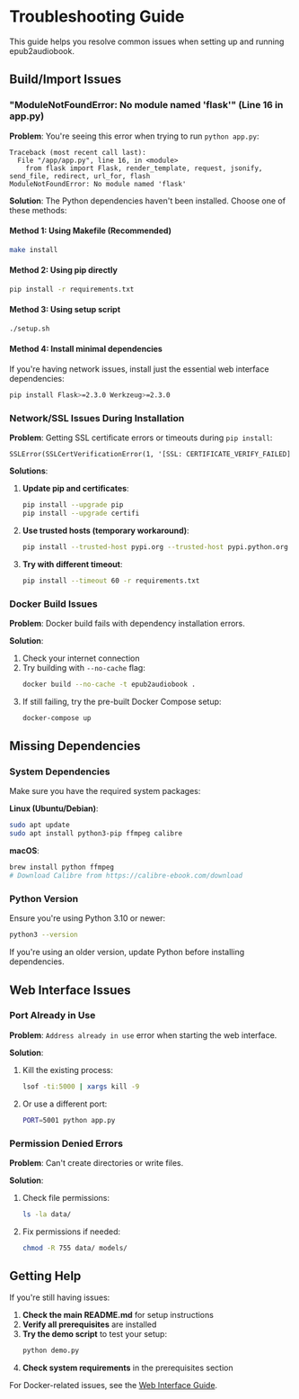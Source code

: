 # Troubleshooting Guide

This guide helps you resolve common issues when setting up and running epub2audiobook.

## Build/Import Issues

### "ModuleNotFoundError: No module named 'flask'" (Line 16 in app.py)

**Problem**: You're seeing this error when trying to run `python app.py`:

```
Traceback (most recent call last):
  File "/app/app.py", line 16, in <module>
    from flask import Flask, render_template, request, jsonify, send_file, redirect, url_for, flash
ModuleNotFoundError: No module named 'flask'
```

**Solution**: The Python dependencies haven't been installed. Choose one of these methods:

#### Method 1: Using Makefile (Recommended)
```bash
make install
```

#### Method 2: Using pip directly
```bash
pip install -r requirements.txt
```

#### Method 3: Using setup script
```bash
./setup.sh
```

#### Method 4: Install minimal dependencies
If you're having network issues, install just the essential web interface dependencies:
```bash
pip install Flask>=2.3.0 Werkzeug>=2.3.0
```

### Network/SSL Issues During Installation

**Problem**: Getting SSL certificate errors or timeouts during `pip install`:

```
SSLError(SSLCertVerificationError(1, '[SSL: CERTIFICATE_VERIFY_FAILED]
```

**Solutions**:

1. **Update pip and certificates**:
   ```bash
   pip install --upgrade pip
   pip install --upgrade certifi
   ```

2. **Use trusted hosts (temporary workaround)**:
   ```bash
   pip install --trusted-host pypi.org --trusted-host pypi.python.org --trusted-host files.pythonhosted.org -r requirements.txt
   ```

3. **Try with different timeout**:
   ```bash
   pip install --timeout 60 -r requirements.txt
   ```

### Docker Build Issues

**Problem**: Docker build fails with dependency installation errors.

**Solution**: 
1. Check your internet connection
2. Try building with `--no-cache` flag:
   ```bash
   docker build --no-cache -t epub2audiobook .
   ```
3. If still failing, try the pre-built Docker Compose setup:
   ```bash
   docker-compose up
   ```

## Missing Dependencies

### System Dependencies

Make sure you have the required system packages:

**Linux (Ubuntu/Debian)**:
```bash
sudo apt update
sudo apt install python3-pip ffmpeg calibre
```

**macOS**:
```bash
brew install python ffmpeg
# Download Calibre from https://calibre-ebook.com/download
```

### Python Version

Ensure you're using Python 3.10 or newer:
```bash
python3 --version
```

If you're using an older version, update Python before installing dependencies.

## Web Interface Issues

### Port Already in Use

**Problem**: `Address already in use` error when starting the web interface.

**Solution**: 
1. Kill the existing process:
   ```bash
   lsof -ti:5000 | xargs kill -9
   ```
2. Or use a different port:
   ```bash
   PORT=5001 python app.py
   ```

### Permission Denied Errors

**Problem**: Can't create directories or write files.

**Solution**: 
1. Check file permissions:
   ```bash
   ls -la data/
   ```
2. Fix permissions if needed:
   ```bash
   chmod -R 755 data/ models/
   ```

## Getting Help

If you're still having issues:

1. **Check the main README.md** for setup instructions
2. **Verify all prerequisites** are installed
3. **Try the demo script** to test your setup:
   ```bash
   python demo.py
   ```
4. **Check system requirements** in the prerequisites section

For Docker-related issues, see the [Web Interface Guide](WEB_INTERFACE_GUIDE.md).